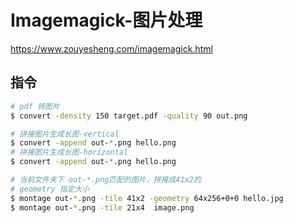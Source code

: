 # Imagemagick-图片处理
https://www.zouyesheng.com/imagemagick.html

## 指令
```bash
# pdf 转图片
$ convert -density 150 target.pdf -quality 90 out.png

# 拼接图片生成长图-vertical
$ convert -append out-*.png hello.png
# 拼接图片生成长图-horizontal
$ convert -append out-*.png hello.png

# 当前文件夹下 out-*.png匹配的图片，拼接成41x2的
# geometry 指定大小
$ montage out-*.png -tile 41x2 -geometry 64x256+0+0 hello.jpg
$ montage out-*.png -tile 21x4  image.png
```
